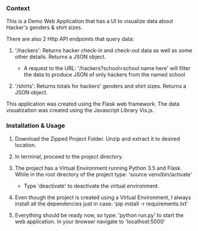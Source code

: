 ### Context

This is a Demo Web Application that has a UI to visualize data about Hacker's genders & shirt sizes.

There are also 2 Http API endpoints that query data:

1. '/hackers': Returns hacker check-in and check-out data as well as some other details. Returns a JSON object.
	- A request to the URL: '/hackers?school=school name here' will filter the data to produce JSON of only hackers from the named school
	
2. '/shirts': Returns totals for hackers' genders and shirt sizes. Returns a JSON object.

This application was created using the Flask web framework. The data visualization was created using the Javascript Library Vis.js.

### Installation & Usage

1. Download the Zipped Project Folder. Unzip and extract it to desired location.

2. In terminal, proceed to the project directory.

3. The project has a Virtual Environment running Python 3.5 and Flask. While in the root directory of the project type: 'source venv/bin/activate'
	- Type 'deactivate' to deactivate the virtual environment.

4. Even though the project is created using a Virtual Environment, I always install all the dependencies just in case: 'pip install -r requirements.txt'

5. Everything should be ready now, so type: 'python run.py' to start the web application. In your browser navigate to 'localhost:5000'
